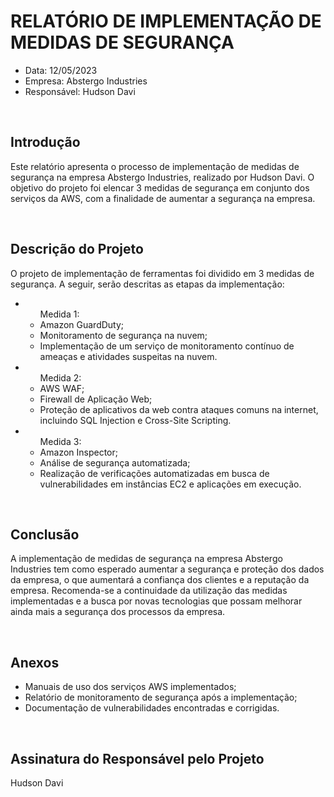 <h1>RELATÓRIO DE IMPLEMENTAÇÃO DE MEDIDAS DE SEGURANÇA</h1>
<ul>
    <li>Data: 12/05/2023</li>
    <li>Empresa: Abstergo Industries</li>
    <li>Responsável: Hudson Davi</li>
</ul>
<br/>

<h2>Introdução</h2>
<p>
    Este relatório apresenta o processo de implementação de medidas de segurança na empresa Abstergo Industries, realizado por Hudson Davi. O objetivo do projeto foi elencar 3 medidas de segurança em conjunto dos serviços da AWS, com a finalidade de aumentar a segurança na empresa.
</p>
<br/>

<h2>Descrição do Projeto</h2>
<p>
    O projeto de implementação de ferramentas foi dividido em 3 medidas de segurança. A seguir, serão descritas as etapas da implementação:
</p>
<ul>
    <li>
        <ul>Medida 1:
            <li>Amazon GuardDuty;</li>
            <li>Monitoramento de segurança na nuvem;</li>
            <li>Implementação de um serviço de monitoramento contínuo de ameaças e atividades suspeitas na nuvem.</li>
        </ul>
    </li>
    <li>
        <ul>Medida 2:
            <li>AWS WAF;</li>
            <li>Firewall de Aplicação Web;</li>
            <li>Proteção de aplicativos da web contra ataques comuns na internet, incluindo SQL Injection e Cross-Site Scripting.</li>
        </ul>
    </li>
    <li>
        <ul>Medida 3:
            <li>Amazon Inspector;</li>
            <li>Análise de segurança automatizada;</li>
            <li>Realização de verificações automatizadas em busca de vulnerabilidades em instâncias EC2 e aplicações em execução.</li>
        </ul>
    </li>
</ul>
<br/>

<h2>Conclusão</h2>
<p>
    A implementação de medidas de segurança na empresa Abstergo Industries tem como esperado aumentar a segurança e proteção dos dados da empresa, o que aumentará a confiança dos clientes e a reputação da empresa. Recomenda-se a continuidade da utilização das medidas implementadas e a busca por novas tecnologias que possam melhorar ainda mais a segurança dos processos da empresa.
</p>
<br/>

<h2>Anexos</h2>
<ul>
    <li>Manuais de uso dos serviços AWS implementados;</li>
    <li>Relatório de monitoramento de segurança após a implementação;</li>
    <li>Documentação de vulnerabilidades encontradas e corrigidas.</li>
</ul>
<br/>

<h2>Assinatura do Responsável pelo Projeto</h2>
<p>Hudson Davi</p>
